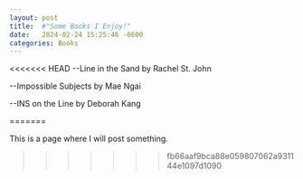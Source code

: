 ```yaml
---
layout: post
title:  #"Some Books I Enjoy!"
date:   2024-02-24 15:25:46 -0600
categories: Books
---
```

<<<<<<< HEAD
--Line in the Sand by Rachel St. John


--Impossible Subjects by Mae Ngai


--INS on the Line by Deborah Kang


=======

This is a page where I will post something. 
>>>>>>> fb66aaf9bca88e059807062a931144e1097d1090

[jekyll-docs]: https://jekyllrb.com/docs/home
[jekyll-gh]:   https://github.com/jekyll/jekyll
[jekyll-talk]: https://talk.jekyllrb.com/
